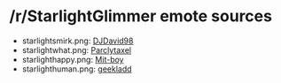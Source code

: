 /r/StarlightGlimmer emote sources
=================================

* starlightsmirk.png: [DJDavid98](http://djdavid98.deviantart.com/art/Proud-Starlight-Glimmer-518542055)
* starlightwhat.png: [Parclytaxel](http://parclytaxel.deviantart.com/art/The-Scandium-Resources-of-Equestria-517046778)
* starlighthappy.png: [Mit-boy](http://mit-boy.deviantart.com/art/Starlight-Glimmer-Theyll-finally-understand-518846922)
* starlighthuman.png: [geekladd](http://geekladd.deviantart.com/art/Equestria-Girls-Starlight-Glimmer-517598002)
